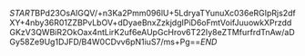 $START$BPd23OsAIGQV/+n3Ka2Pmm096lU+5LdryaTYunuXc036eRGIpRjs2dfXY+4nby36R01ZZBPvLbOV+dDyaeBnxZzkjdgIPiD6oFmtVoifJuuowkXPrzddGKzV3QWBiR2OkOax4ntLirK2uf6eAUpGcHrov6T22Iy8eZTMfurfrdTnAw/aDGy58Ze9Ug1DJFD/B4W0CDvv6pN1iuS7/ms+Pg==$END$